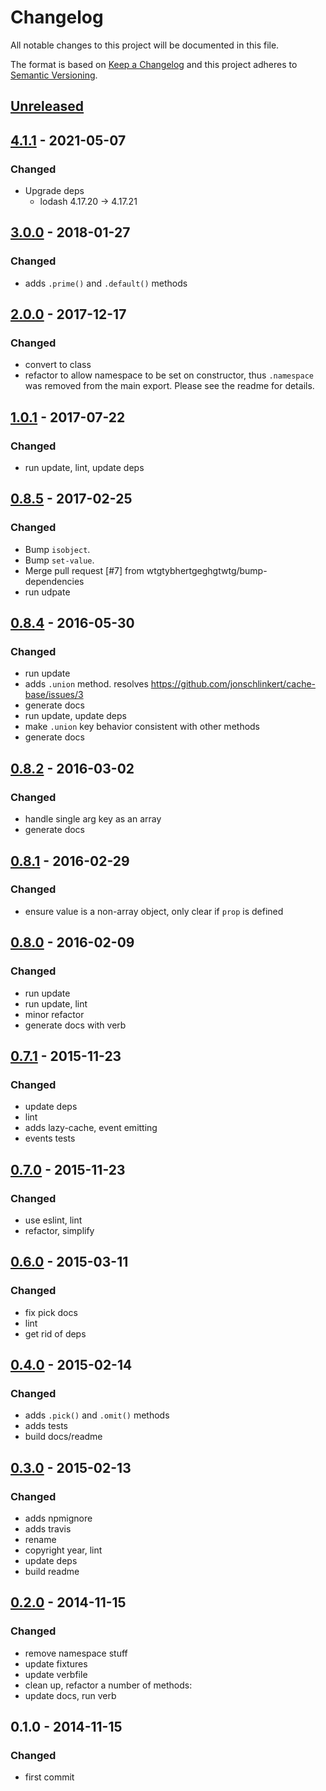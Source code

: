 # Changelog

All notable changes to this project will be documented in this file.

The format is based on [Keep a Changelog](http://keepachangelog.com/en/1.0.0/)
and this project adheres to [Semantic Versioning](http://semver.org/spec/v2.0.0.html).

## [Unreleased]

## [4.1.1] - 2021-05-07
### Changed
- Upgrade deps
  - lodash       4.17.20  →  4.17.21

## [3.0.0] - 2018-01-27
### Changed
- adds `.prime()` and `.default()` methods

## [2.0.0] - 2017-12-17
### Changed
- convert to class
- refactor to allow namespace to be set on constructor, thus `.namespace` was removed from the main export. Please see the readme for details.

## [1.0.1] - 2017-07-22
### Changed
- run update, lint, update deps

## [0.8.5] - 2017-02-25
### Changed
- Bump `isobject`.
- Bump `set-value`.
- Merge pull request [#7] from wtgtybhertgeghgtwtg/bump-dependencies
- run udpate

## [0.8.4] - 2016-05-30
### Changed
- run update
- adds `.union` method. resolves https://github.com/jonschlinkert/cache-base/issues/3
- generate docs
- run update, update deps
- make `.union` key behavior consistent with other methods
- generate docs

## [0.8.2] - 2016-03-02
### Changed
- handle single arg key as an array
- generate docs

## [0.8.1] - 2016-02-29
### Changed
- ensure value is a non-array object, only clear if `prop` is defined

## [0.8.0] - 2016-02-09
### Changed
- run update
- run update, lint
- minor refactor
- generate docs with verb

## [0.7.1] - 2015-11-23
### Changed
- update deps
- lint
- adds lazy-cache, event emitting
- events tests

## [0.7.0] - 2015-11-23
### Changed
- use eslint, lint
- refactor, simplify

## [0.6.0] - 2015-03-11
### Changed
- fix pick docs
- lint
- get rid of deps

## [0.4.0] - 2015-02-14
### Changed
- adds `.pick()` and `.omit()` methods
- adds tests
- build docs/readme

## [0.3.0] - 2015-02-13
### Changed
- adds npmignore
- adds travis
- rename
- copyright year, lint
- update deps
- build readme

## [0.2.0] - 2014-11-15
### Changed
- remove namespace stuff
- update fixtures
- update verbfile
- clean up, refactor a number of methods:
- update docs, run verb

## 0.1.0 - 2014-11-15
### Changed
- first commit

[Unreleased]: https://github.com/technicapital/cache-base/compare/v4.1.1...HEAD
[4.1.1]: https://github.com/technicapital/cache-base/compare/v3.0.0...v4.1.1
[3.0.0]: https://github.com/technicapital/cache-base/compare/v2.0.0...v3.0.0
[2.0.0]: https://github.com/technicapital/cache-base/compare/v1.0.1...v2.0.0
[1.0.1]: https://github.com/technicapital/cache-base/compare/v0.8.5...v1.0.1
[0.8.5]: https://github.com/technicapital/cache-base/compare/v0.8.4...v0.8.5
[0.8.4]: https://github.com/technicapital/cache-base/compare/v0.8.2...v0.8.4
[0.8.2]: https://github.com/technicapital/cache-base/compare/v0.8.1...v0.8.2
[0.8.1]: https://github.com/technicapital/cache-base/compare/v0.8.0...v0.8.1
[0.8.0]: https://github.com/technicapital/cache-base/compare/v0.7.1...v0.8.0
[0.7.1]: https://github.com/technicapital/cache-base/compare/v0.7.0...v0.7.1
[0.7.0]: https://github.com/technicapital/cache-base/compare/v0.6.0...v0.7.0
[0.6.0]: https://github.com/technicapital/cache-base/compare/v0.4.0...v0.6.0
[0.4.0]: https://github.com/technicapital/cache-base/compare/v0.3.0...v0.4.0
[0.3.0]: https://github.com/technicapital/cache-base/compare/v0.2.0...v0.3.0
[0.2.0]: https://github.com/technicapital/cache-base/compare/v0.1.0...v0.2.0
